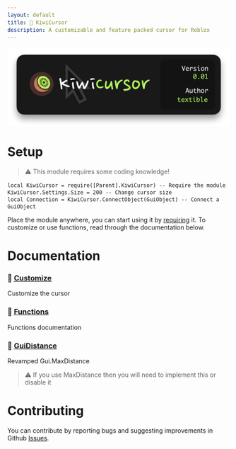 ```yaml
---
layout: default
title: 🥝 KiwiCursor
description: A customizable and feature packed cursor for Roblox
---
```


![KiwiCursor001](https://github.com/TextibIe/kiwicursor/blob/78ed9ac02d83706f13def763206a591838bfe8ad/assets/images/KiwiCursor001.png)

# Setup

> ⚠️ This module requires some coding knowledge!

```luau
local KiwiCursor = require([Parent].KiwiCursor) -- Require the module
KiwiCursor.Settings.Size = 200 -- Change cursor size
local Connection = KiwiCursor.ConnectObject(GuiObject) -- Connect a GuiObject
```

Place the module anywhere, you can start using it by [requiring](https://create.roblox.com/docs/reference/engine/classes/ModuleScript) it. To customize or use functions, read through the documentation below.

# Documentation

### 🥝 [Customize](./customize.html)
Customize the cursor

### 🥝 [Functions](./functions.html)
Functions documentation

### 🥝 [GuiDistance](./guidistance.html) 
Revamped Gui.MaxDistance
> ⚠️ If you use MaxDistance then you will need to implement this or disable it

# Contributing

You can contribute by reporting bugs and suggesting improvements in Github [Issues](https://github.com/TextibIe/kiwicursor/issues).
